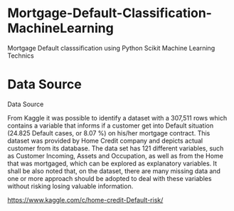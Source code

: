 # Mortgage-Default-Classification-MachineLearning
Mortgage Default classsification using Python Scikit Machine Learning Technics

# Data Source
Data Source

From Kaggle it was possible to identify a dataset with a 307,511 rows which contains a variable that informs if a customer get into Default situation (24.825 Default cases, or 8.07 %) on his/her mortgage contract. This dataset was provided by Home Credit company and depicts actual customer from its database. The data set has 121 different variables, such as Customer Incoming, Assets and Occupation, as well as from the Home that was mortgaged, which can be explored as explanatory variables. It shall be also noted that, on the dataset, there are many missing data and one or more approach should be adopted to deal with these variables without risking losing valuable information.

https://www.kaggle.com/c/home-credit-Default-risk/
